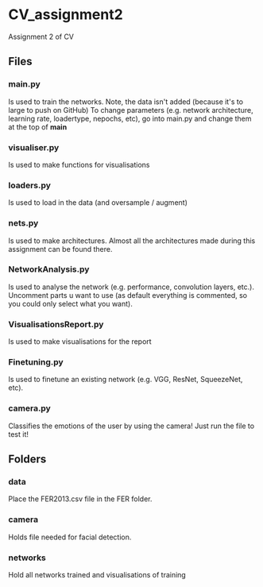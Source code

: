 # CV_assignment2
Assignment 2 of CV

## Files
### main.py
Is used to train the networks.
Note, the data isn't added (because it's to large to push on GitHub)
To change parameters (e.g. network architecture, learning rate, loadertype, nepochs, etc), go into main.py and change them at the top of __main__

### visualiser.py
Is used to make functions for visualisations

### loaders.py
Is used to load in the data (and oversample / augment)

### nets.py
Is used to make architectures. Almost all the architectures made during this assignment can be found there.

### NetworkAnalysis.py
Is used to analyse the network (e.g. performance, convolution layers, etc.).
Uncomment parts u want to use (as default everything is commented, so you could only select what you want).

### VisualisationsReport.py
Is used to make visualisations for the report

### Finetuning.py
Is used to finetune an existing network (e.g. VGG, ResNet, SqueezeNet, etc).

###  camera.py
Classifies the emotions of the user by using the camera!
Just run the file to test it!

## Folders
### data
Place the FER2013.csv file in the FER folder.

### camera
Holds file needed for facial detection.

### networks
Hold all networks trained and visualisations of training


